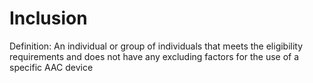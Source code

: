 # Inclusion

Definition: An individual or group of individuals that meets the eligibility requirements and does not have any excluding factors for the use of a specific AAC device